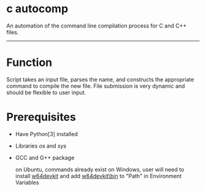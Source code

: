 # c autocomp
An automation of the command line compilation process for C and C++ files.

--------------------------------------------------------------------------

# Function
Script takes an input file,
parses the name, and constructs
the appropriate command to compile
the new file.
File submission is very dynamic
and should be flexible to user input.

# Prerequisites
* Have Python[3] installed
* Libraries _os_ and _sys_
* GCC and G++ package

  on Ubuntu, commands already exist
  on Windows, user will need to install
  [w64devkit](https://github.com/skeeto/w64devkit/releases/latest) and add <u>w64devkit\bin</u> to "Path" in Environment Variables
  
